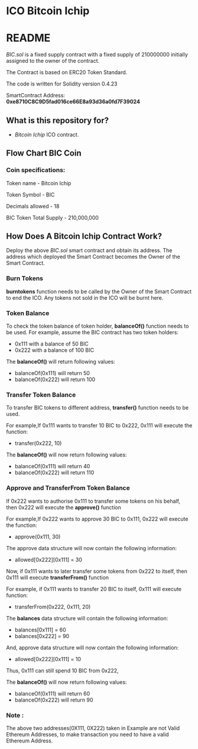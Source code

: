 # ICO Bitcoin Ichip

# README

*BIC.sol* is a fixed supply contract with a fixed supply of 210000000 initially assigned to the owner of the contract.

The Contract is based on ERC20 Token Standard.

The code is written for Solidity version 0.4.23

SmartContract Address: **0xe8710C8C9D5fad016ce66E8a93d36a0fd7F39024**

## What is this repository for?
* *Bitcoin Ichip* ICO contract.


## Flow Chart BIC Coin

### Coin specifications:

Token name - Bitcoin Ichip

Token Symbol - BIC

Decimals allowed - 18

BIC Token Total Supply - 210,000,000



## How Does A Bitcoin Ichip Contract Work?

Deploy the above *BIC.sol* smart contract and obtain its address.
The address which deployed the Smart Contract becomes the Owner of the Smart Contract.

  
### Burn Tokens
**burntokens** function needs to be called by the Owner of the Smart Contract to end the ICO. Any tokens not sold in the ICO will be burnt here.


### Token Balance
To check the token balance of token holder, **balanceOf()** function needs to be used.
For example, assume the BIC contract has two token holders:
* 0x111 with a balance of 50 BIC
* 0x222 with a balance of 100 BIC

The **balanceOf()** will return following values:
* balanceOf(0x111) will return 50
* balanceOf(0x222) will return 100


### Transfer Token Balance
To transfer BIC tokens to different address, **transfer()** function needs to be used.

For example,If 0x111 wants to transfer 10 BIC to 0x222,
0x111 will execute the function:
* transfer(0x222, 10)

The **balanceOf()** will now return following values:
* balanceOf(0x111) will return 40
* balanceOf(0x222) will return 110

### Approve and TransferFrom Token Balance
If 0x222 wants to authorise 0x111 to transfer some tokens on his behalf, then 0x222 will  execute the **approve()** function

For example,If 0x222 wants to approve 30 BIC to 0x111,
0x222 will execute the function:
* approve(0x111, 30)

The approve data structure will now contain the following information:
* allowed[0x222][0x111] = 30
	
Now, if 0x111 wants to later transfer some tokens from 0x222 to itself, then 0x111 will execute **transferFrom()** function

For example, if 0x111 wants to transfer 20 BIC to itself,
0x111 will execute function:
* transferFrom(0x222, 0x111, 20)
 
The **balances** data structure will contain the following information:
* balances[0x111] = 60
* balances[0x222] = 90

And, approve data structure will now contain the following information:
* allowed[0x222][0x111] = 10

Thus, 0x111 can still spend 10 BIC from 0x222,

The **balanceOf()** will now return following values:
* balanceOf(0x111) will return 60
* balanceOf(0x222) will return 90

### Note : 
The above two addresses(0X111, 0X222) taken in Example are not Valid Ethereum Addresses, to make transaction you need to have a valid Ethereum Address.


